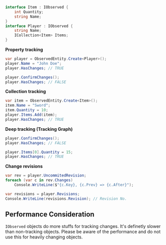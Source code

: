 
```cs
interface Item : IObserved {
    int Quantity;
    string Name;
}
interface Player : IObserved {
    string Name;
    ICollection<Item> Items;
}
```

__Property tracking__
```cs
var player = ObservedEntity.Create<Player>();
player.Name = "John Doe";
player.HasChanges; // TRUE

player.ConfirmChanges(); 
player.HasChanges; // FALSE
```

__Collection tracking__
```cs
var item = ObservedEntity.Create<Item>();
item.Name = "Sword";
item.Quantity = 10;
player.Items.Add(item);
player.HasChanges; // TRUE
```

__Deep tracking (Tracking Graph)__
```cs
player.ConfirmChanges();
player.HasChanges; // FALSE

player.Items[0].Quantity = 15;
player.HasChanges; // TRUE
```

__Change revisions__
```cs
var rev = player.UncommitedRevision;
foreach (var c in rev.Changes) 
    Console.WriteLine($"{c.Key}, {c.Prev} => {c.After}");

var revisions = player.Revisions;
Console.WriteLine(revisions.Revision); // Revision No.
```

Performance Consideration
----
`IObserved` objects do more stuffs for tracking changes. It's definetly slower than non-tracking objects. Please be aware of the performance and do not use this for heavily changing objects. 
